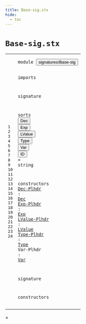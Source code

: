 ```yaml
---
title: Base-sig.stx
hide:
  - toc
---
```


# `Base-sig.stx`



[pdmosses/metaborg-tiger/org.metaborg.lang.tiger.statix/src-gen/statix/signatures/Base-sig.stx]: https://github.com/pdmosses/metaborg-tiger/blob/master/org.metaborg.lang.tiger.statix/src-gen/statix/signatures/Base-sig.stx "The source file on GitHub"

<div class="stx"><table class="highlighttable"><tbody><tr><td class="linenos"><div class="linenodiv"><pre><span></span>1
2
3
4
5
6
7
8
9
10
11
12
13
14
15
16
17
18
19
20
21
22
23
24
</pre></div></td>
<td class="code"><pre><code><span class="keyword">module</span> <button class="modal-open" id="signatures/Base-sig_1_8" title="Multi-file references" data-urls="../Arrays-sig.stx/#signatures/Base-sig_4_3 line 4; ../Bindings-sig.stx/#signatures/Base-sig_4_3 line 4; ../Control-Flow-sig.stx/#signatures/Base-sig_4_3 line 4; ../Functions-sig.stx/#signatures/Base-sig_4_3 line 4; ../Identifiers-sig.stx/#signatures/Base-sig_4_3 line 4; ../Numbers-sig.stx/#signatures/Base-sig_4_3 line 4; ../Records-sig.stx/#signatures/Base-sig_4_3 line 4; ../Strings-sig.stx/#signatures/Base-sig_4_3 line 4; ../Tiger-sig.stx/#signatures/Base-sig_4_3 line 4; ../Types-sig.stx/#signatures/Base-sig_4_3 line 4; ../Variables-sig.stx/#signatures/Base-sig_4_3 line 4"><span class="token sort_Id">signatures/Base-sig</span></button>

<span class="keyword">imports</span>

<span class="keyword">signature</span>

  <span class="keyword">sorts</span>
    <span class="cons_SortDecl"><button class="modal-open" id="Dec_8_5" title="Multi-file references" data-urls="#Dec_16_17 line 16; ../Bindings-sig.stx/#Dec_17_16 line 17, 18; ../Functions-sig.stx/#Dec_17_40 line 17, 18; ../Types-sig.stx/#Dec_15_28 line 15; ../Variables-sig.stx/#Dec_15_33 line 15, 16; ../../../../trans/static-semantics.stx/#Dec_177_37 line 177, 178"><span class="token sort_Id">Dec</span></button></span>
    <span class="cons_SortDecl"><button class="modal-open" id="Exp_9_5" title="Multi-file references" data-urls="#Exp_17_17 line 17; ../Arrays-sig.stx/#Exp_15_18 line 15, 17; ../Bindings-sig.stx/#Exp_17_28 line 17; ../Control-Flow-sig.stx/#Exp_15_16 line 15, 16, 17, 18, 19, 20, 21; ../Functions-sig.stx/#Exp_17_33 line 17, 18, 20; ../Numbers-sig.stx/#Exp_16_23 line 16, 17, 18, 19, 20, 21, 22, 23, 24, 25, 26, 27, 28, 29; ../Records-sig.stx/#Exp_21_14 line 21, 22, 23; ../Strings-sig.stx/#Exp_17_26 line 17; ../Tiger-sig.stx/#Exp_28_11 line 28; ../Variables-sig.stx/#Exp_15_26 line 15, 16, 19; ../../../../trans/static-semantics.stx/#Exp_160_24 line 160, 164"><span class="token sort_Id">Exp</span></button></span>
    <span class="cons_SortDecl"><button class="modal-open" id="LValue_10_5" title="Multi-file references" data-urls="#LValue_18_20 line 18; ../Arrays-sig.stx/#LValue_17_17 line 17; ../Control-Flow-sig.stx/#LValue_21_14 line 21; ../Records-sig.stx/#LValue_24_16 line 24; ../Variables-sig.stx/#LValue_18_25 line 18, 19; ../../../../trans/static-semantics.stx/#LValue_165_24 line 165"><span class="token sort_Id">LValue</span></button></span>
    <span class="cons_SortDecl"><button class="modal-open" id="Type_11_5" title="Multi-file references" data-urls="#Type_19_18 line 19; ../Arrays-sig.stx/#Type_16_21 line 16; ../Functions-sig.stx/#Type_18_32 line 18, 19; ../Records-sig.stx/#Type_19_31 line 19; ../Types-sig.stx/#Type_15_20 line 15, 16; ../Variables-sig.stx/#Type_15_19 line 15; ../../../../trans/static-semantics.stx/#Type_222_24 line 222"><span class="token sort_Id">Type</span></button></span>
    <span class="cons_SortDecl"><button class="modal-open" id="Var_12_5" title="Multi-file references" data-urls="#Var_20_17 line 20; ../Control-Flow-sig.stx/#Var_19_11 line 19; ../Variables-sig.stx/#Var_17_17 line 17, 18"><span class="token sort_Id">Var</span></button></span>
    <span class="cons_SortAlias"><button class="modal-open" id="ID_13_5" title="Multi-file references" data-urls="../Arrays-sig.stx/#ID_15_13 line 15, 16; ../Functions-sig.stx/#ID_17_15 line 17, 18, 19, 20; ../Records-sig.stx/#ID_20_13 line 20, 22, 23, 24; ../Types-sig.stx/#ID_15_15 line 15, 16; ../Variables-sig.stx/#ID_15_14 line 15, 16, 17; ../../../../trans/static-semantics.stx/#ID_24_27 line 24, 25, 28, 29, 37, 40, 49, 50, 51, 73, 74, 92, 93, 95, 455, 470"><span class="token sort_Id">ID</span></button> <span class="operator">=</span> <span class="cons_StringSort"><span class="keyword">string</span></span></span>

  <span class="keyword">constructors</span>
    <span class="cons_OpDecl"><a href="../../../../trans/static-semantics.stx/#Dec-Plhdr_525_15" id="Dec-Plhdr_16_5" title="Referenced at ../../../../trans/static-semantics.stx line 525"><span class="token sort_Id">Dec-Plhdr</span></a> <span class="operator">:</span> <span class="cons_SimpleSort"><a href="#Dec_8_5" id="Dec_16_17" title="Defined at line 8"><span class="token sort_Id">Dec</span></a></span></span>
    <span class="cons_OpDecl"><a href="../../../../trans/static-semantics.stx/#Exp-Plhdr_535_16" id="Exp-Plhdr_17_5" title="Referenced at ../../../../trans/static-semantics.stx line 535"><span class="token sort_Id">Exp-Plhdr</span></a> <span class="operator">:</span> <span class="cons_SimpleSort"><a href="#Exp_9_5" id="Exp_17_17" title="Defined at line 9"><span class="token sort_Id">Exp</span></a></span></span>
    <span class="cons_OpDecl"><a href="../../../../trans/static-semantics.stx/#LValue-Plhdr_523_17" id="LValue-Plhdr_18_5" title="Referenced at ../../../../trans/static-semantics.stx line 523"><span class="token sort_Id">LValue-Plhdr</span></a> <span class="operator">:</span> <span class="cons_SimpleSort"><a href="#LValue_10_5" id="LValue_18_20" title="Defined at line 10"><span class="token sort_Id">LValue</span></a></span></span>
    <span class="cons_OpDecl"><a href="../../../../trans/static-semantics.stx/#Type-Plhdr_527_17" id="Type-Plhdr_19_5" title="Referenced at ../../../../trans/static-semantics.stx line 527"><span class="token sort_Id">Type-Plhdr</span></a> <span class="operator">:</span> <span class="cons_SimpleSort"><a href="#Type_11_5" id="Type_19_18" title="Defined at line 11"><span class="token sort_Id">Type</span></a></span></span>
    <span class="cons_OpDecl"><span id="Var-Plhdr_20_5" title="Not referenced"><span class="token sort_Id">Var-Plhdr</span></span> <span class="operator">:</span> <span class="cons_SimpleSort"><a href="#Var_12_5" id="Var_20_17" title="Defined at line 12"><span class="token sort_Id">Var</span></a></span></span>

<span class="keyword">signature</span>

  <span class="keyword">constructors</span>
</code></pre></td></tr></tbody></table></div>

<div id="modal">
  <div id="modal-content">
    <span id="modal-close">&times;</span>
    <h2 id="modal-h2"></h2>
    <p  id="modal-p"></p>
    <ul id="modal-ul"></ul>
  </div>
</div>

